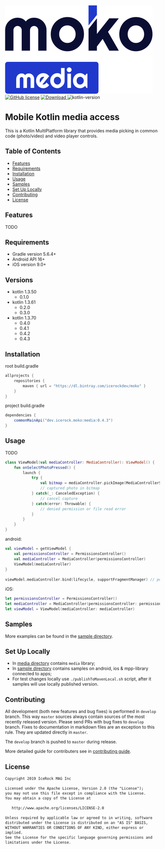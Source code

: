 ![moko-media](img/logo.png)  
[![GitHub license](https://img.shields.io/badge/license-Apache%20License%202.0-blue.svg?style=flat)](http://www.apache.org/licenses/LICENSE-2.0) [![Download](https://api.bintray.com/packages/icerockdev/moko/moko-media/images/download.svg) ](https://bintray.com/icerockdev/moko/moko-media/_latestVersion) ![kotlin-version](https://img.shields.io/badge/kotlin-1.3.70-orange)

# Mobile Kotlin media access
This is a Kotlin MultiPlatform library that provides media picking in common code (photo/video) and video player controls. 

## Table of Contents
- [Features](#features)
- [Requirements](#requirements)
- [Installation](#installation)
- [Usage](#usage)
- [Samples](#samples)
- [Set Up Locally](#setup-locally)
- [Contributing](#contributing)
- [License](#license)

## Features
TODO

## Requirements
- Gradle version 5.6.4+
- Android API 16+
- iOS version 9.0+

## Versions
- kotlin 1.3.50
  - 0.1.0
- kotlin 1.3.61
  - 0.2.0
  - 0.3.0
- kotlin 1.3.70
  - 0.4.0
  - 0.4.1
  - 0.4.2
  - 0.4.3

## Installation
root build.gradle  
```groovy
allprojects {
    repositories {
        maven { url = "https://dl.bintray.com/icerockdev/moko" }
    }
}
```

project build.gradle
```groovy
dependencies {
    commonMainApi("dev.icerock.moko:media:0.4.3")
}
```

## Usage
TODO

```kotlin
class ViewModel(val mediaController: MediaController): ViewModel() {
    fun onSelectPhotoPressed() {
        launch {
            try {
                val bitmap = mediaController.pickImage(MediaControllerSource.CAMERA)
                // captured photo in bitmap
            } catch(_: CanceledException) {
                // cancel capture
            } catch(error: Throwable) {
                // denied permission or file read error
            }
        }
    }
}
```
android:
```kotlin
val viewModel = getViewModel {
    val permissionsController = PermissionsController()
    val mediaController = MediaController(permissionsController)
    ViewModel(mediaController)
}

viewModel.mediaController.bind(lifecycle, supportFragmentManager) // permissioncController bind automatically
```
iOS:
```swift
let permissionsController = PermissionsController()
let mediaController = MediaController(permissionsController: permissionsController, viewController: self)
let viewModel = ViewModel(mediaController: mediaController)
```

## Samples
More examples can be found in the [sample directory](sample).

## Set Up Locally 
- In [media directory](media) contains `media` library;
- In [sample directory](sample) contains samples on android, ios & mpp-library connected to apps;
- For test changes locally use `./publishToMavenLocal.sh` script, after it samples will use locally published version.

## Contributing
All development (both new features and bug fixes) is performed in `develop` branch. This way `master` sources always contain sources of the most recently released version. Please send PRs with bug fixes to `develop` branch. Fixes to documentation in markdown files are an exception to this rule. They are updated directly in `master`.

The `develop` branch is pushed to `master` during release.

More detailed guide for contributers see in [contributing guide](CONTRIBUTING.md).

## License
        
    Copyright 2019 IceRock MAG Inc
    
    Licensed under the Apache License, Version 2.0 (the "License");
    you may not use this file except in compliance with the License.
    You may obtain a copy of the License at
    
       http://www.apache.org/licenses/LICENSE-2.0
    
    Unless required by applicable law or agreed to in writing, software
    distributed under the License is distributed on an "AS IS" BASIS,
    WITHOUT WARRANTIES OR CONDITIONS OF ANY KIND, either express or implied.
    See the License for the specific language governing permissions and
    limitations under the License.